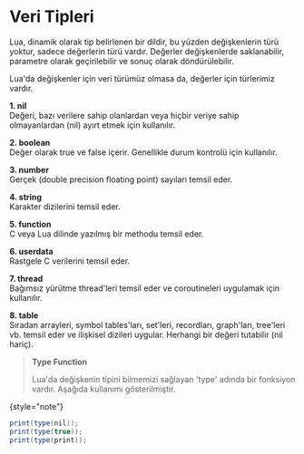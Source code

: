 # Veri Tipleri


Lua, dinamik olarak tip belirlenen bir dildir, bu yüzden değişkenlerin türü yoktur, sadece değerlerin türü vardır.
Değerler değişkenlerde saklanabilir, parametre olarak geçirilebilir ve sonuç olarak döndürülebilir.

Lua'da değişkenler için veri türümüz olmasa da, değerler için türlerimiz vardır.

**1. nil**<br />
Değeri, bazı verilere sahip olanlardan veya hiçbir veriye sahip olmayanlardan (nil) ayırt etmek için kullanılır.

**2. boolean**<br />
Değer olarak true ve false içerir. Genellikle durum kontrolü için kullanılır.

**3. number**<br />
Gerçek (double precision floating point) sayıları temsil eder.

**4. string**<br />
Karakter dizilerini temsil eder.

**5. function**<br />
C veya Lua dilinde yazılmış bir methodu temsil eder.

**6. userdata**<br />
Rastgele C verilerini temsil eder.

**7. thread**<br />
Bağımsız yürütme thread'leri temsil eder ve coroutineleri uygulamak için kullanılır.

**8. table**<br />
Sıradan arrayleri, symbol tables'ları, set'leri, recordları, graph'ları, tree'leri vb. temsil eder ve ilişkisel dizileri uygular.
Herhangi bir değeri tutabilir (nil hariç).

> **Type Function**
>
> Lua'da değişkenin tipini bilmemizi sağlayan 'type' adında bir fonksiyon vardır. Aşağıda kullanımı gösterilmiştir.
>
{style="note"}

```Java
print(type(nil));
print(type(true));
print(type(print));
```